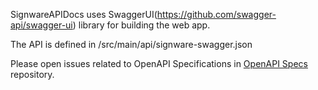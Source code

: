 SignwareAPIDocs uses SwaggerUI(https://github.com/swagger-api/swagger-ui) library for building the web app. 

The API is defined in /src/main/api/signware-swagger.json

Please open issues related to OpenAPI Specifications in [OpenAPI Specs](https://github.com/OAI/OpenAPI-Specification) repository.
